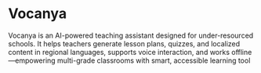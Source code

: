 # Vocanya
Vocanya is an AI-powered teaching assistant designed for under-resourced schools. It helps teachers generate lesson plans, quizzes, and localized content in regional languages, supports voice interaction, and works offline—empowering multi-grade classrooms with smart, accessible learning tool
